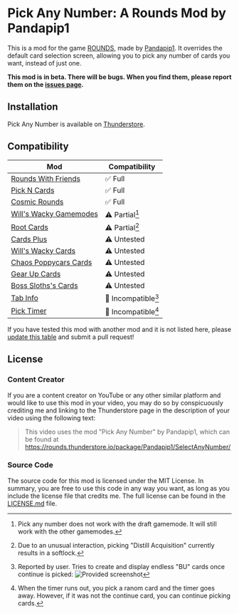 # Pick Any Number: A Rounds Mod by Pandapip1

This is a mod for the game [ROUNDS](https://store.steampowered.com/app/1557740/ROUNDS/), made by [Pandapip1](https://github.com/Pandapip1). It overrides the default card selection screen, allowing you to pick any number of cards you want, instead of just one.

**This mod is in beta. There will be bugs. When you find them, please report them on the [issues page](https://github.com/Pandapip1/SelectAnyNumberRounds/issues).**

## Installation

Pick Any Number is available on [Thunderstore](https://rounds.thunderstore.io/package/Pandapip1/SelectAnyNumber/).

## Compatibility

| Mod                                                                                              | Compatibility        |
| ------------------------------------------------------------------------------------------------ | -------------------- |
| [Rounds With Friends](https://rounds.thunderstore.io/package/olavim/RoundsWithFriends/)          | ✅ Full             |
| [Pick N Cards](https://rounds.thunderstore.io/package/Pykess/Pick_N_Cards/)                      | ✅ Full             |
| [Cosmic Rounds](https://rounds.thunderstore.io/package/XAngelMoonX/CR/)                          | ✅ Full             |
| [Will's Wacky Gamemodes](https://rounds.thunderstore.io/package/willuwontu/WillsWackyGameModes/) | ⚠️ Partial[^1]      |
| [Root Cards](https://rounds.thunderstore.io/package/Root/Root_Cards/)                            | ⚠️ Partial[^2]      |
| [Cards Plus](https://rounds.thunderstore.io/package/willis81808/CardsPlus/)                      | ⚠️ Untested         |
| [Will's Wacky Cards](https://rounds.thunderstore.io/package/willuwontu/WillsWackyCards/)         | ⚠️ Untested         |
| [Chaos Poppycars Cards](https://rounds.thunderstore.io/package/poppycars/ChaosPoppycarsCards/)   | ⚠️ Untested         |
| [Gear Up Cards](https://rounds.thunderstore.io/package/GearUP/GearUpCards/)                      | ⚠️ Untested         |
| [Boss Sloths's Cards](https://rounds.thunderstore.io/package/BossSloth/BSC/)                     | ⚠️ Untested         |
| [Tab Info](https://rounds.thunderstore.io/package/willuwontu/TabInfo/)                           | 🛑 Incompatible[^3] |
| [Pick Timer](https://rounds.thunderstore.io/package/otDan/PickTimer/)                            | 🛑 Incompatible[^4] |

If you have tested this mod with another mod and it is not listed here, please [update this table](https://github.com/Pandapip1/SelectAnyNumberRounds/edit/main/README.md) and submit a pull request!

## License

### Content Creator

If you are a content creator on YouTube or any other similar platform and would like to use this mod in your video, you may do so by conspicuously crediting me and linking to the Thunderstore page in the description of your video using the following text:

> This video uses the mod "Pick Any Number" by Pandapip1, which can be found at https://rounds.thunderstore.io/package/Pandapip1/SelectAnyNumber/

### Source Code

The source code for this mod is licensed under the MIT License. In summary, you are free to use this code in any way you want, as long as you include the license file that credits me. The full license can be found in the [LICENSE.md](LICENSE.md) file.

[^1]: Pick any number does not work with the draft gamemode. It will still work with the other gamemodes.

[^2]: Due to an unusual interaction, picking "Distill Acquisition" currently results in a softlock.

[^3]: Reported by user. Tries to create and display endless "BU" cards once continue is picked: ![Provided screenshot](https://media.discordapp.net/attachments/1095772439172091935/1096163350527881226/image.png)

[^4]: When the timer runs out, you pick a ranom card and the timer goes away. However, if it was not the continue card, you can continue picking cards.
